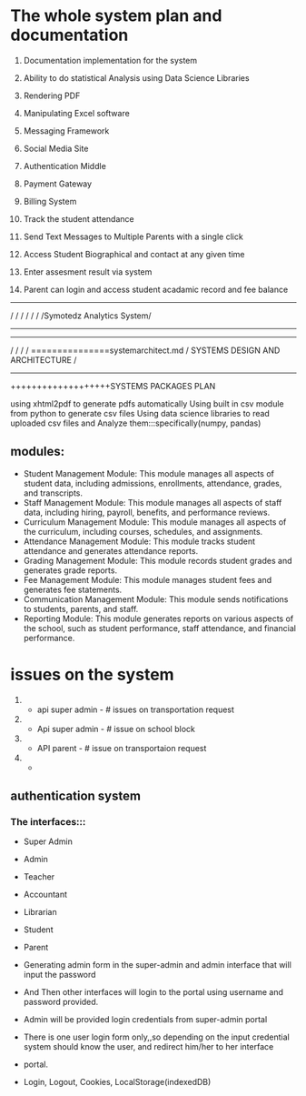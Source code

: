 # The whole system plan and documentation

1) Documentation implementation for the system

2) Ability to do statistical Analysis using Data Science Libraries

3) Rendering PDF

4) Manipulating Excel software

5) Messaging Framework

6) Social Media Site

7) Authentication Middle

8) Payment Gateway

9) Billing System

10) Track the student attendance

11) Send Text Messages to Multiple Parents with a single click

12) Access Student Biographical and contact at any given time

13) Enter assesment result via system

14) Parent can login and access student acadamic record and fee balance

_______________________________________________________________________________________________________
/                                                   /
    /                                           /
        /                                   /
            /Symotedz Analytics System/

________________________________________________________________________________________________________
________________________________________________________________________________________________________
/                                                       /
    /                                                      /    ===============systemarchitect.md
        /   SYSTEMS DESIGN AND ARCHITECTURE  /
________________________________________________________________________________________________________

+++++++++++++++++++SYSTEMS PACKAGES PLAN


using xhtml2pdf to generate pdfs automatically
Using built in csv module from python to generate csv files
Using data science libraries to read uploaded csv files and Analyze them:::specifically(numpy, pandas)

## modules:

- Student Management Module: This module manages all aspects of student data, including admissions, enrollments, attendance, grades, and transcripts.
- Staff Management Module: This module manages all aspects of staff data, including hiring, payroll, benefits, and performance reviews.
- Curriculum Management Module: This module manages all aspects of the curriculum, including courses, schedules, and assignments.
- Attendance Management Module: This module tracks student attendance and generates attendance reports.
- Grading Management Module: This module records student grades and generates grade reports.
- Fee Management Module: This module manages student fees and generates fee statements.
- Communication Management Module: This module sends notifications to students, parents, and staff.
- Reporting Module: This module generates reports on various aspects of the school, such as student performance, staff attendance, and financial performance.

# issues on the system 
1) - api super admin - # issues on transportation request
2) - Api super admin - # issue on school block
3) - API parent - # issue on transportaion request
4) - 


## authentication system
### The interfaces:::
- Super Admin
- Admin
- Teacher
- Accountant
- Librarian
- Student
- Parent

- Generating admin form in the super-admin and admin interface that will input the password
- And Then other interfaces will login to the portal using username and password provided.
- Admin will be provided login credentials from super-admin portal
- There is one user login form only,,so depending on the input credential system should know the user, and redirect him/her to her interface
- portal.
- Login, Logout, Cookies, LocalStorage(indexedDB)

